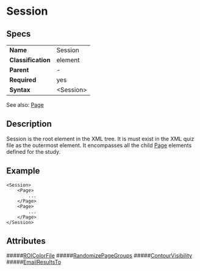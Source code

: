 # Session

## Specs

| ||
|---|---|
| **Name** | Session |
| **Classification** | element |
| **Parent** | - |
| **Required** | yes |
| **Syntax** | <Session\> |

See also: [Page](../page/index.md)

## Description
Session is the root element in the XML tree. It is must exist in the XML quiz file as the outermost element. 
It encompasses all the child [Page](../page/index.md) elements defined for the study.


## Example
```
<Session>
	<Page>
		...
	</Page>
	<Page>
		...
	</Page>
</Session>
```

## Attributes
#####[ROIColorFile](roi_colorfile.md)
#####[RandomizePageGroups](randomizing.md)
#####[ContourVisibility](contour_visibility.md)
#####[EmailResultsTo](email.md)

